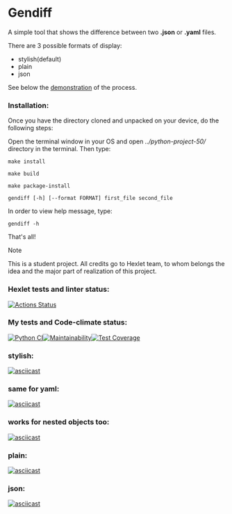 # Gendiff
A simple tool that shows the difference between two **.json** or **.yaml** files.

There are 3 possible formats of display:
- stylish(default)
- plain
- json

See below the [demonstration](#stylish) of the process.

### Installation:
Once you have the directory cloned and unpacked on your device, do the following steps:

Open the terminal window in your OS and open *../python-project-50/* directory in the terminal. Then type:

`make install`

`make build`

`make package-install`

`gendiff [-h] [--format FORMAT] first_file second_file`  

In order to view help message, type:

`gendiff -h`

That's all!

>[!NOTE]
>This is a student project. All credits go to Hexlet team, to whom belongs the idea and the major part of realization of this project.

### Hexlet tests and linter status:
[![Actions Status](https://github.com/zabulyaka/python-project-50/actions/workflows/hexlet-check.yml/badge.svg)](https://github.com/zabulyaka/python-project-50/actions)

### My tests and Code-climate status:
[![Python CI](https://github.com/zabulyaka/python-project-50/actions/workflows/pyci.yaml/badge.svg)](https://github.com/zabulyaka/python-project-50/actions/workflows/pyci.yaml)[![Maintainability](https://api.codeclimate.com/v1/badges/b7b7a02c3dfe36b8394e/maintainability)](https://codeclimate.com/github/zabulyaka/python-project-50/maintainability)[![Test Coverage](https://api.codeclimate.com/v1/badges/b7b7a02c3dfe36b8394e/test_coverage)](https://codeclimate.com/github/zabulyaka/python-project-50/test_coverage)

### stylish:
[![asciicast](https://asciinema.org/a/AqC90y4ya27eRHDgy7eZMgek1.svg)](https://asciinema.org/a/AqC90y4ya27eRHDgy7eZMgek1)
### same for yaml:
[![asciicast](https://asciinema.org/a/QvAALwPN8XqzxkeiKWPzJiGOo.svg)](https://asciinema.org/a/QvAALwPN8XqzxkeiKWPzJiGOo)
### works for nested objects too:
[![asciicast](https://asciinema.org/a/4o8dL1OofBz7M0lkKwayjY7bO.svg)](https://asciinema.org/a/4o8dL1OofBz7M0lkKwayjY7bO)
### plain:
[![asciicast](https://asciinema.org/a/cMskAllWjOC74BtCmZi03MiAP.svg)](https://asciinema.org/a/cMskAllWjOC74BtCmZi03MiAP)
### json:
[![asciicast](https://asciinema.org/a/Sj3oiWMx9MK04rcFQaeF5ChN0.svg)](https://asciinema.org/a/Sj3oiWMx9MK04rcFQaeF5ChN0)

